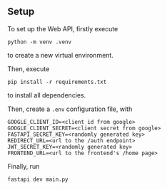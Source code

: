 ## Setup

To set up the Web API, firstly execute

```shell
python -m venv .venv
```

to create a new virtual environment.

Then, execute

```shell
pip install -r requirements.txt
```

to install all dependencies.

Then, create a `.env` configuration file, with

```
GOOGLE_CLIENT_ID=<client id from google>
GOOGLE_CLIENT_SECRET=<client secret from google>
FASTAPI_SECRET_KEY=<randomly generated key>
REDIRECT_URL=<url to the /auth endpoint>
JWT_SECRET_KEY=<randomly generated key>
FRONTEND_URL=<url to the frontend's /home page>
```

Finally, run

```shell
fastapi dev main.py 
```